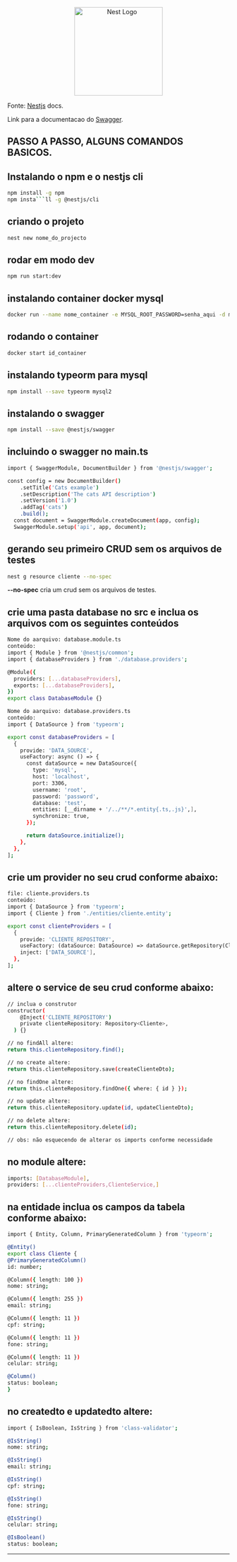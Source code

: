 <p align="center">
  <a href="http://nestjs.com/" target="blank"><img src="https://nestjs.com/img/logo-small.svg" width="200" alt="Nest Logo" /></a>
</p>

[circleci-image]: https://img.shields.io/circleci/build/github/nestjs/nest/master?token=abc123def456
[circleci-url]: https://circleci.com/gh/nestjs/nest

Fonte: [Nestjs](https://docs.nestjs.com/recipes/sql-typeorm) docs.

Link para a documentacao do [Swagger](https://docs.nestjs.com/openapi/introduction).

  
  ## PASSO A PASSO, ALGUNS COMANDOS BASICOS.

## Instalando o npm e o nestjs cli
```bash
npm install -g npm
npm insta```ll -g @nestjs/cli
```
## criando o projeto
```bash
nest new nome_do_projecto
```
## rodar em modo dev
```bash
npm run start:dev
```
## instalando container docker mysql
```bash
docker run --name nome_container -e MYSQL_ROOT_PASSWORD=senha_aqui -d mysql:latest
```

## rodando o container
```bash
docker start id_container
```
## instalando typeorm para mysql
```bash
npm install --save typeorm mysql2
```

## instalando o swagger
```bash
npm install --save @nestjs/swagger
```
## incluindo o swagger no main.ts
```bash
import { SwaggerModule, DocumentBuilder } from '@nestjs/swagger';

const config = new DocumentBuilder()
    .setTitle('Cats example')
    .setDescription('The cats API description')
    .setVersion('1.0')
    .addTag('cats')
    .build();
  const document = SwaggerModule.createDocument(app, config);
  SwaggerModule.setup('api', app, document);
```

## gerando seu primeiro CRUD sem os arquivos de testes
```bash
nest g resource cliente --no-spec
```
**--no-spec** cria um crud sem os arquivos de testes.

## crie uma pasta database no src e inclua os arquivos com os seguintes conteúdos
```bash
Nome do aarquivo: database.module.ts
conteúdo:
import { Module } from '@nestjs/common';
import { databaseProviders } from './database.providers';

@Module({
  providers: [...databaseProviders],
  exports: [...databaseProviders],
})
export class DatabaseModule {}

Nome do aarquivo: database.providers.ts
conteúdo:
import { DataSource } from 'typeorm';

export const databaseProviders = [
  {
    provide: 'DATA_SOURCE',
    useFactory: async () => {
      const dataSource = new DataSource({
        type: 'mysql',
        host: 'localhost',
        port: 3306,
        username: 'root',
        password: 'password',
        database: 'test',
        entities: [__dirname + '/../**/*.entity{.ts,.js}',],
        synchronize: true,
      });

      return dataSource.initialize();
    },
  },
];
```
## crie um provider no seu crud conforme abaixo:
```bash
file: cliente.providers.ts
conteúdo:
import { DataSource } from 'typeorm';
import { Cliente } from './entities/cliente.entity';

export const clienteProviders = [
  {
    provide: 'CLIENTE_REPOSITORY',
    useFactory: (dataSource: DataSource) => dataSource.getRepository(Cliente),
    inject: ['DATA_SOURCE'],
  },
];
```
## altere o service de seu crud conforme abaixo:
```bash
// inclua o construtor
constructor(
    @Inject('CLIENTE_REPOSITORY')
    private clienteRepository: Repository<Cliente>,
  ) {}

// no findAll altere:
return this.clienteRepository.find();

// no create altere:
return this.clienteRepository.save(createClienteDto);

// no findOne altere:
return this.clienteRepository.findOne({ where: { id } });

// no update altere:
return this.clienteRepository.update(id, updateClienteDto);

// no delete altere:
return this.clienteRepository.delete(id);

// obs: não esquecendo de alterar os imports conforme necessidade
```
## no module altere:
```bash
imports: [DatabaseModule],
providers: [...clienteProviders,ClienteService,]
```
## na entidade inclua os campos da tabela conforme abaixo:
```bash
import { Entity, Column, PrimaryGeneratedColumn } from 'typeorm';

@Entity()
export class Cliente {
@PrimaryGeneratedColumn()
id: number;

@Column({ length: 100 })
nome: string;

@Column({ length: 255 })
email: string;

@Column({ length: 11 })
cpf: string;

@Column({ length: 11 })
fone: string;

@Column({ length: 11 })
celular: string;

@Column()
status: boolean;
}
```
## no createdto e updatedto altere:
```bash
import { IsBoolean, IsString } from 'class-validator';

@IsString()
nome: string;

@IsString()
email: string;

@IsString()
cpf: string;

@IsString()
fone: string;

@IsString()
celular: string;

@IsBoolean()
status: boolean;
```
****